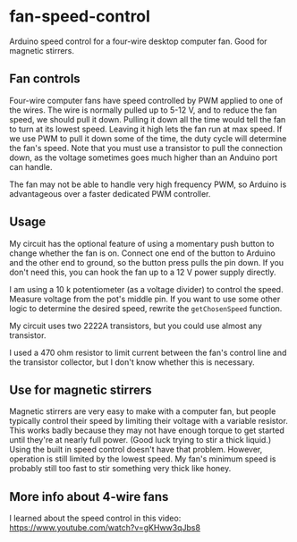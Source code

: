 # fan-speed-control
Arduino speed control for a four-wire desktop computer fan. Good for magnetic stirrers.

## Fan controls
Four-wire computer fans have speed controlled by PWM applied to one of the
wires. The wire is normally pulled up to 5-12 V, and to reduce the fan speed,
we should pull it down. Pulling it down all the time would tell the fan to turn
at its lowest speed. Leaving it high lets the fan run at max speed. If we use
PWM to pull it down some of the time, the duty cycle will determine the fan's
speed. Note that you must use a transistor to pull the connection down, as the
voltage sometimes goes much higher than an Anduino port can handle.

The fan may not be able to handle very high frequency PWM, so Arduino is
advantageous over a faster dedicated PWM controller.

## Usage
My circuit has the optional feature of using a momentary push button to change
whether the fan is on. Connect one end of the button to Arduino and the other
end to ground, so the button press pulls the pin down. If you don't need this,
you can hook the fan up to a 12 V power supply directly.

I am using a 10 k potentiometer (as a voltage divider) to control the speed.
Measure voltage from the pot's middle pin. If you want to use some other logic
to determine the desired speed, rewrite the `getChosenSpeed` function.

My circuit uses two 2222A transistors, but you could use almost any transistor.

I used a 470 ohm resistor to limit current between the fan's control line and
the transistor collector, but I don't know whether this is necessary.

## Use for magnetic stirrers
Magnetic stirrers are very easy to make with a computer fan, but people
typically control their speed by limiting their voltage with a variable
resistor. This works badly because they may not have enough torque to get
started until they're at nearly full power. (Good luck trying to stir a thick
liquid.) Using the built in speed control doesn't have that problem. However,
operation is still limited by the lowest speed. My fan's minimum speed is
probably still too fast to stir something very thick like honey.

## More info about 4-wire fans
I learned about the speed control in this video:
https://www.youtube.com/watch?v=gKHww3qJbs8
